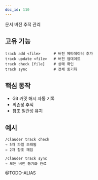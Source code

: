 ```yaml
---
doc_id: 110
---
```


문서 버전 추적 관리

## 고유 기능
```
track add <file>      # 버전 메타데이터 추가
track update <file>   # 버전 업데이트
track check [file]    # 상태 확인
track sync            # 전체 동기화
```

## 핵심 동작
- Git 커밋 해시 자동 기록
- 의존성 추적
- 참조 일관성 유지

## 예시
```
/clauder track check
→ 5개 파일 오래됨
→ 2개 참조 깨짐

/clauder track sync
→ 모든 버전 동기화 완료
```

@TODO-ALIAS
